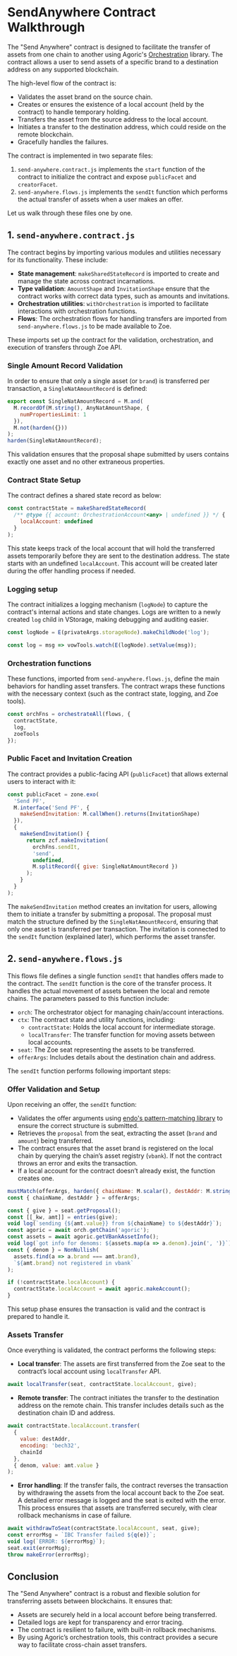 # SendAnywhere Contract Walkthrough

The "Send Anywhere" contract is designed to facilitate the transfer of assets from one chain to another using
Agoric's [Orchestration](/glossary/#orchestration) library. The contract allows a user to send assets of a specific brand
to a destination address on any supported blockchain.

The high-level flow of the contract is:

- Validates the asset brand on the source chain.
- Creates or ensures the existence of a local account (held by the contract) to handle temporary holding.
- Transfers the asset from the source address to the local account.
- Initiates a transfer to the destination address, which could reside on the remote blockchain.
- Gracefully handles the failures.

The contract is implemented in two separate files:

1. `send-anywhere.contract.js` implements the `start` function of the contract to initialize the contract and
   expose `publicFacet` and `creatorFacet`.
2. `send-anywhere.flows.js` implements the `sendIt` function which performs the actual transfer of assets when a user makes an offer.

Let us walk through these files one by one.

## 1. `send-anywhere.contract.js`

The contract begins by importing various modules and utilities necessary for its functionality. These include:

- **State management**: `makeSharedStateRecord` is imported to create and manage the state across contract incarnations.
- **Type validation**: `AmountShape` and `InvitationShape` ensure that the contract works with correct data types, such as amounts and invitations.
- **Orchestration utilities**: `withOrchestration` is imported to facilitate interactions with orchestration functions.
- **Flows**: The orchestration flows for handling transfers are imported from `send-anywhere.flows.js` to be made available to Zoe.

These imports set up the contract for the validation, orchestration, and execution of transfers through Zoe API.

### Single Amount Record Validation

In order to ensure that only a single asset (or `brand`) is transferred per transaction, a `SingleNatAmountRecord` is defined:

```js
export const SingleNatAmountRecord = M.and(
  M.recordOf(M.string(), AnyNatAmountShape, {
    numPropertiesLimit: 1
  }),
  M.not(harden({}))
);
harden(SingleNatAmountRecord);
```

This validation ensures that the proposal shape submitted by users contains exactly one asset and no other extraneous properties.

### Contract State Setup

The contract defines a shared state record as below:

```js
const contractState = makeSharedStateRecord(
  /** @type {{ account: OrchestrationAccount<any> | undefined }} */ {
    localAccount: undefined
  }
);
```

This state keeps track of the local account that will hold the transferred assets temporarily before they are sent to the destination
address. The state starts with an undefined `localAccount`. This account will be created later during the offer handling process if
needed.

### Logging setup

The contract initializes a logging mechanism (`logNode`) to capture the contract's internal actions and state changes. Logs are written
to a newly created `log` child in VStorage, making debugging and auditing easier.

```js
const logNode = E(privateArgs.storageNode).makeChildNode('log');

const log = msg => vowTools.watch(E(logNode).setValue(msg));
```

### Orchestration functions

These functions, imported from `send-anywhere.flows.js`, define the main behaviors for handling asset transfers. The contract wraps
these functions with the necessary context (such as the contract state, logging, and Zoe tools).

```js
const orchFns = orchestrateAll(flows, {
  contractState,
  log,
  zoeTools
});
```

### Public Facet and Invitation Creation

The contract provides a public-facing API (`publicFacet`) that allows external users to interact with it:

```js
const publicFacet = zone.exo(
  'Send PF',
  M.interface('Send PF', {
    makeSendInvitation: M.callWhen().returns(InvitationShape)
  }),
  {
    makeSendInvitation() {
      return zcf.makeInvitation(
        orchFns.sendIt,
        'send',
        undefined,
        M.splitRecord({ give: SingleNatAmountRecord })
      );
    }
  }
);
```

The `makeSendInvitation` method creates an invitation for users, allowing them to initiate a transfer by submitting a proposal. The
proposal must match the structure defined by the `SingleNatAmountRecord`, ensuring that only one asset is transferred per transaction.
The invitation is connected to the `sendIt` function (explained later), which performs the asset transfer.

## 2. `send-anywhere.flows.js`

This flows file defines a single function `sendIt` that handles offers made to the contract. The `sendIt`
function is the core of the transfer process. It handles the actual movement of assets between the local and
remote chains. The parameters passed to this function include:

- `orch`: The orchestrator object for managing chain/account interactions.
- `ctx`: The contract state and utility functions, including:
  - `contractState`: Holds the local account for intermediate storage.
  - `localTransfer`: The transfer function for moving assets between local accounts.
- `seat`: The Zoe seat representing the assets to be transferred.
- `offerArgs`: Includes details about the destination chain and address.

The `sendIt` function performs following important steps:

### Offer Validation and Setup

Upon receiving an offer, the `sendIt` function:

- Validates the offer arguments using [endo's pattern-matching library](https://github.com/endojs/endo/tree/master/packages/patterns) to ensure the correct structure is submitted.
- Retrieves the `proposal` from the seat, extracting the asset (`brand` and `amount`) being transferred.
- The contract ensures that the asset brand is registered on the local chain by querying the chain’s asset registry (`vbank`). If not
  the contract throws an error and exits the transaction.
- If a local account for the contract doesn’t already exist, the function creates one.

```js
mustMatch(offerArgs, harden({ chainName: M.scalar(), destAddr: M.string() }));
const { chainName, destAddr } = offerArgs;

const { give } = seat.getProposal();
const [[_kw, amt]] = entries(give);
void log(`sending {${amt.value}} from ${chainName} to ${destAddr}`);
const agoric = await orch.getChain('agoric');
const assets = await agoric.getVBankAssetInfo();
void log(`got info for denoms: ${assets.map(a => a.denom).join(', ')}`);
const { denom } = NonNullish(
  assets.find(a => a.brand === amt.brand),
  `${amt.brand} not registered in vbank`
);

if (!contractState.localAccount) {
  contractState.localAccount = await agoric.makeAccount();
}
```

This setup phase ensures the transaction is valid and the contract is prepared to handle it.

### Assets Transfer

Once everything is validated, the contract performs the following steps:

- **Local transfer**: The assets are first transferred from the Zoe seat to the contract’s local account using `localTransfer` API.

```js
await localTransfer(seat, contractState.localAccount, give);
```

- **Remote transfer**: The contract initiates the transfer to the destination address on the remote chain. This transfer includes
  details such as the destination chain ID and address.

```js
await contractState.localAccount.transfer(
  {
    value: destAddr,
    encoding: 'bech32',
    chainId
  },
  { denom, value: amt.value }
);
```

- **Error handling**: If the transfer fails, the contract reverses the transaction by withdrawing the assets from the local account
  back to the Zoe seat. A detailed error message is logged and the seat is exited with the error. This process ensures that assets
  are transferred securely, with clear rollback mechanisms in case of failure.

```js
await withdrawToSeat(contractState.localAccount, seat, give);
const errorMsg = `IBC Transfer failed ${q(e)}`;
void log(`ERROR: ${errorMsg}`);
seat.exit(errorMsg);
throw makeError(errorMsg);
```

## Conclusion

The "Send Anywhere" contract is a robust and flexible solution for transferring assets between blockchains. It ensures that:

- Assets are securely held in a local account before being transferred.
- Detailed logs are kept for transparency and error tracing.
- The contract is resilient to failure, with built-in rollback mechanisms.
- By using Agoric’s orchestration tools, this contract provides a secure way to facilitate cross-chain asset transfers.
